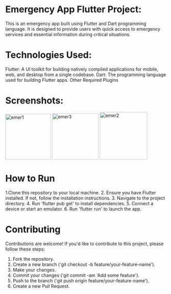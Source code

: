 # Emergency App Flutter Project:

This is an emergency app built using Flutter and Dart programming language. It is designed to provide users with quick access to emergency services and essential information during critical situations.

# Technologies Used:
Flutter: A UI toolkit for building natively compiled applications for mobile, web, and desktop from a single codebase.
Dart: The programming language used for building Flutter apps.
Other Required Plugins

# Screenshots:
<img width="143" alt="emer1" src="https://github.com/AnjanaDevaraj/emergency-support/assets/92620617/c992ca70-3cbd-4e0d-ba81-6f4901634d4a">
<img width="145" alt="emer3" src="https://github.com/AnjanaDevaraj/emergency-support/assets/92620617/ca8f5908-cd2d-4933-bf92-0b6507fffa26">
<img width="149" alt="emer2" src="https://github.com/AnjanaDevaraj/emergency-support/assets/92620617/1fa6b427-a3a2-45c1-a4c2-458385e680be">

# How to Run
1.Clone this repository to your local machine.
2. Ensure you have Flutter installed. If not, follow the installation instructions.
3. Navigate to the project directory.
4. Run 'flutter pub get' to install dependencies.
5. Connect a device or start an emulator.
6. Run 'flutter run' to launch the app.

# Contributing
Contributions are welcome! If you'd like to contribute to this project, please follow these steps:

1. Fork the repository.
2. Create a new branch ('git checkout -b feature/your-feature-name').
3. Make your changes.
4. Commit your changes ('git commit -am 'Add some feature').
5. Push to the branch ('git push origin feature/your-feature-name').
6. Create a new Pull Request.
